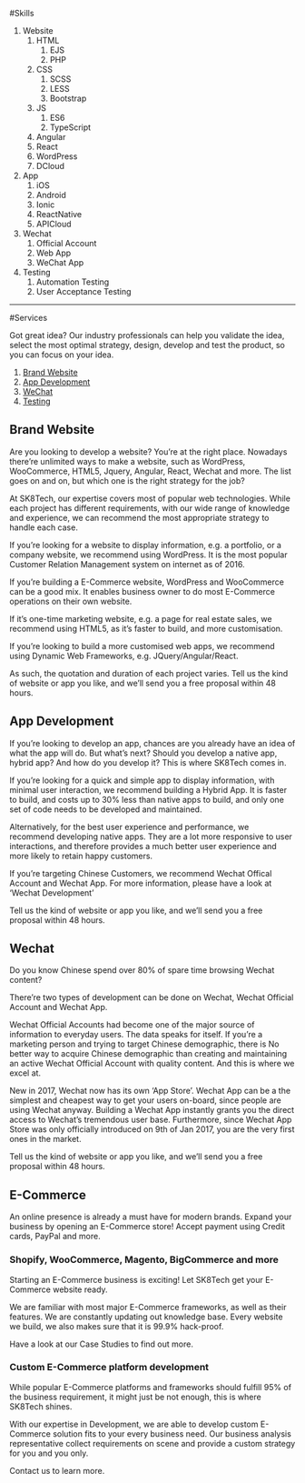 #Skills
1. Website
    1. HTML
        1. EJS
        1. PHP
    1. CSS
        1. SCSS
        1. LESS
        1. Bootstrap
    1. JS
        1. ES6
        1. TypeScript
    1. Angular
    1. React
    1. WordPress
    1. DCloud
1. App
    1. iOS
    1. Android
    1. Ionic
    1. ReactNative
    1. APICloud
1. Wechat
    1. Official Account
    1. Web App
    1. WeChat App
1. Testing
    1. Automation Testing
    1. User Acceptance Testing

---

#Services

Got great idea? Our industry professionals can help you validate the idea, select the most optimal strategy, design, develop and test the product, so you can focus on your idea.

1. [Brand Website](#brand-website)
1. [App Development](#app-development)
1. [WeChat](#wechat)
1. [Testing](#e-commerce)

## Brand Website

Are you looking to develop a website? You’re at the right place. Nowadays there’re unlimited ways to make a website, such as WordPress, WooCommerce, HTML5, Jquery, Angular, React, Wechat and more. The list goes on and on, but which one is the right strategy for the job?

At SK8Tech, our expertise covers most of popular web technologies. While each project has different requirements, with our wide range of knowledge and experience, we can recommend the most appropriate strategy to handle each case.

If you’re looking for a website to display information, e.g. a portfolio, or a company website, we recommend using WordPress. It is the most popular Customer Relation Management system on internet as of 2016.

If you’re building a E-Commerce website, WordPress and WooCommerce can be a good mix. It enables business owner to do most E-Commerce operations on their own website.

If it’s one-time marketing website, e.g. a page for real estate sales, we recommend using HTML5, as it’s faster to build, and more customisation.

If you’re looking to build a more customised web apps, we recommend using Dynamic Web Frameworks, e.g. JQuery/Angular/React.

As such, the quotation and duration of each project varies. Tell us the kind of website or app you like, and we’ll send you a free proposal within 48 hours.

## App Development

If you’re looking to develop an app, chances are you already have an idea of what the app will do. But what’s next? Should you develop a native app, hybrid app? And how do you develop it? This is where SK8Tech comes in.

If you’re looking for a quick and simple app to display information, with minimal user interaction, we recommend building a Hybrid App. It is faster to build, and costs up to 30% less than native apps to build, and only one set of code needs to be developed and maintained. 

Alternatively, for the best user experience and performance, we recommend developing native apps. They are a lot more responsive to user interactions, and therefore provides a much better user experience and more likely to retain happy customers.

If you’re targeting Chinese Customers, we recommend Wechat Offical Account and Wechat App. For more information, please have a look at ‘Wechat Development’

Tell us the kind of website or app you like, and we’ll send you a free proposal within 48 hours.

## Wechat

Do you know Chinese spend over 80% of spare time browsing Wechat content? 

There’re two types of development can be done on Wechat, Wechat Official Account and Wechat App. 

Wechat Official Accounts had become one of the major source of information to everyday users. The data speaks for itself. If you’re a marketing person and trying to target Chinese demographic, there is No better way to acquire Chinese demographic than creating and maintaining an active Wechat Official Account with quality content. And this is where we excel at.

New in 2017, Wechat now has its own ‘App Store’. Wechat App can be a the simplest and cheapest way to get your users on-board, since people are using Wechat anyway. Building a Wechat App instantly grants you the direct access to Wechat’s tremendous user base. Furthermore, since Wechat App Store was only officially introduced on 9th of Jan 2017, you are the very first ones in the market.

Tell us the kind of website or app you like, and we’ll send you a free proposal within 48 hours.

## E-Commerce

An online presence is already a must have for modern brands. Expand your business by opening an E-Commerce store! Accept payment using Credit cards, PayPal and more.

### Shopify, WooCommerce, Magento, BigCommerce and more

Starting an E-Commerce business is exciting! Let SK8Tech get your E-Commerce website ready.

We are familiar with most major E-Commerce frameworks, as well as their features. We are constantly updating out knowledge base. Every website we build, we also makes sure that it is 99.9% hack-proof.

Have a look at our Case Studies to find out more. 

### Custom E-Commerce platform development

While popular E-Commerce platforms and frameworks should fulfill 95% of the business requirement, it might just be not enough, this is where SK8Tech shines.

With our expertise in Development, we are able to develop custom E-Commerce solution fits to your every business need. Our business analysis representative collect requirements on scene and provide a custom strategy for you and you only.

Contact us to learn more.

